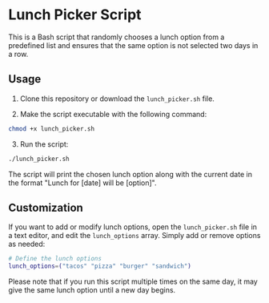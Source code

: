# Lunch Picker Script

This is a Bash script that randomly chooses a lunch option from a predefined list and ensures that the same option is not selected two days in a row.

## Usage

1. Clone this repository or download the `lunch_picker.sh` file.

2. Make the script executable with the following command:

```bash
chmod +x lunch_picker.sh
```

3. Run the script:

```bash
./lunch_picker.sh
```

The script will print the chosen lunch option along with the current date in the format "Lunch for [date] will be [option]".

## Customization

If you want to add or modify lunch options, open the `lunch_picker.sh` file in a text editor, and edit the `lunch_options` array. Simply add or remove options as needed:

```bash
# Define the lunch options
lunch_options=("tacos" "pizza" "burger" "sandwich")
```

Please note that if you run this script multiple times on the same day, it may give the same lunch option until a new day begins.
